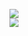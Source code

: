 [![](https://img.shields.io/badge/Made%20With-Github%20Spray-lightgrey.svg?style=for-the-badge&logo=github)](https://github.com/Annihil/github-spray#7094)  
[![](https://i.imgur.com/2DrTn0Z.gif)](https://github.com/Annihil/github-spray)